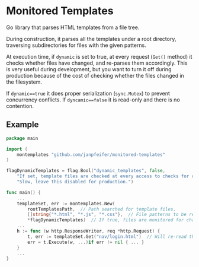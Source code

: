 # Monitored Templates

Go library that parses HTML templates from a file tree.

During construction, it parses all the templates under a root directory, traversing subdirectories
for files with the given patterns.

At execution time, if `dynamic` is set to true, at every request (`Get()` method) it checks whether 
files have changed, and re-parses them accordingly.
This is very useful during development, but you want to turn it off during production because
of the cost of checking whether the files changed in the filesystem.

If `dynamic==true` it does proper serialization (`sync.Mutex`) to prevent concurrency conflicts. 
If `dyncamic==false` it is read-only and there is no contention.

## Example

```go
package main

import (
	montemplates "github.com/janpfeifer/monitored-templates"
)

flagDynamicTemplates = flag.Bool("dynamic_templates", false,
	"If set, template files are checked at every access to checks for changes. "+
	"Slow, leave this disabled for production.")

func main() {
	...
	templateSet, err := montemplates.New(
		rootTemplatesPath,  // Path searched for template files.
		[]string{"*.html", "*.js", "*.css"},  // File patterns to be read into templates.
		*flagDynamicTemplates)  // If true, files are monitored for changes and re-parsed accordingly.
	...
	h := func (w http.ResponseWriter, req *http.Request) {
		t, err := templateSet.Get("nav/login.html")  // Will re-read the file if changed
		err = t.Execute(w, ...)if err != nil { ... }
	}
	...
}
```

